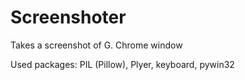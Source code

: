 # Screenshoter
Takes a screenshot of G. Chrome window

Used packages:
PIL (Pillow),
Plyer,
keyboard,
pywin32

